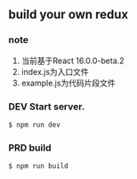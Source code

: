## build your own redux

### note

1. 当前基于React 16.0.0-beta.2
2. index.js为入口文件
3. example.js为代码片段文件

### DEV Start server.

```bash
$ npm run dev
```

### PRD build

```bash
$ npm run build
```